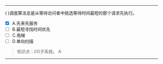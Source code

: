 ---
( )调度算法总是从等待访问者中挑选等待时间最短的那个请求先执行。
- [x] A.先来先服务 
- [ ] B.最短寻找时间优先 
- [ ] C.电梯 
- [ ] D.单向扫描

> 知识点：I/O子系统。
> A

---